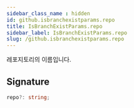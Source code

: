 ```yaml
---
sidebar_class_name : hidden
id: github.isbranchexistparams.repo
title: IsBranchExistParams.repo
sidebar_label: IsBranchExistParams.repo
slug: /github.isbranchexistparams.repo
---
```






레포지토리의 이름입니다.

## Signature

```typescript
repo?: string;
```
